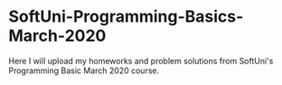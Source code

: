 # SoftUni-Programming-Basics-March-2020

Here I will upload my homeworks and problem solutions from SoftUni's Programming Basic March 2020 course.
